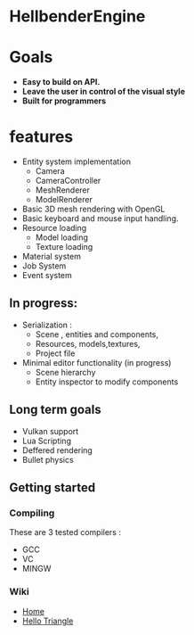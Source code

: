 # HellbenderEngine

# Goals 
- **Easy to build on API.**
- **Leave the user in control of the visual style**
- **Built for programmers**

# features
- Entity system implementation
	- Camera
	- CameraController
	- MeshRenderer
	- ModelRenderer
- Basic 3D mesh rendering with OpenGL
- Basic keyboard and mouse input handling.
- Resource loading
	 - Model loading
	 - Texture loading
- Material system
- Job System
- Event system
	
## In progress:
 - Serialization :
	 - Scene , entities and components,
	 - Resources, models,textures,
	 - Project file
 - Minimal editor functionality (in progress)
	 - Scene hierarchy
	 - Entity inspector to modify components

## Long term goals

 - Vulkan support
 - Lua Scripting
 - Deffered rendering
 - Bullet physics

## Getting started
### Compiling
These are 3 tested compilers : 
- GCC
- VC
- MINGW

### Wiki
- [Home](https://github.com/Goutch/HellbenderEngine/wiki) 
- [Hello Triangle](https://github.com/Goutch/HellbenderEngine/wiki/Hello-triangle)
